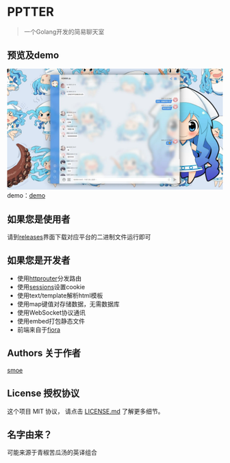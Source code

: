 # PPTTER

> 一个Golang开发的简易聊天室

## 预览及demo

![预览](https://github.com/BapiGso/pptter/blob/main/assets/QQ%E6%88%AA%E5%9B%BE20220806143241.webp)
demo：[demo](https://pptter.onrender.com/)

## 如果您是使用者

请到[releases](https://github.com/BapiGso/pptter/releases)界面下载对应平台的二进制文件运行即可

## 如果您是开发者

 - 使用[httprouter](github.com/julienschmidt/httprouter)分发路由
 - 使用[sessions](github.com/gorilla/sessions)设置cookie
 - 使用text/template解析html模板
 - 使用map键值对存储数据，无需数据库
 - 使用WebSocket协议通讯
 - 使用embed打包静态文件
 - 前端来自于[fiora](https://github.com/yinxin630/fiora)

## Authors 关于作者

[smoe](https://smoec.cc)

## License 授权协议

这个项目 MIT 协议， 请点击 [LICENSE.md](LICENSE.md) 了解更多细节。

## 名字由来？

可能来源于青椒苦瓜汤的英译组合
